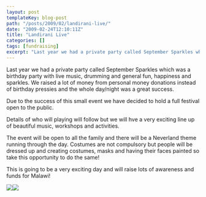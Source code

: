 ```yaml
---
layout: post
templateKey: blog-post
path: "/posts/2009/02/landirani-live/"
date: "2009-02-24T12:10:11Z"
title: "Landirani Live"
categories: []
tags: [fundraising]
excerpt: "Last year we had a private party called September Sparkles which was a birthday party with live mus..."
---
```


Last year we had a private party called September Sparkles which was a birthday party with live music, drumming and general fun, happiness and sparkles. We raised a lot of money from personal money donations instead of birthday pressies and the whole day/night was a great success.

Due to the success of this small event we have decided to hold a full festival open to the public.

Details of who will playing will follow but we will hve a very exciting line up of beautiful music, workshops and activities.

The event will be open to all the family and there will be a Neverland theme running through the day. Costumes are not compulsory but people will be dressed up and creating costumes, masks and having their faces painted so take this opportunity to do the same!

This is going to be a very exciting day and will raise lots of awareness and funds for Malawi!

![](https://www.landirani.org/image_library/news/thumb-100x100/49a40ee008bcbphotos_from_finding_neverland.jpg)![](https://www.landirani.org/image_library/news/thumb-100x100/49a40ed419cfafairies.jpg)